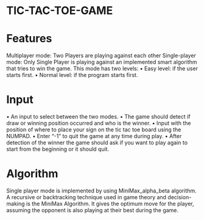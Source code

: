 # TIC-TAC-TOE-GAME
# Features
Multiplayer mode: Two Players are playing against each other
Single-player mode: Only Single Player is playing against an implemented smart algorithm that tries to win the game. 
This mode has two levels:
•	Easy level: if the user starts first.
•	Normal level: if the program starts first.
# Input
•	An input to select between the two modes.
•	The game should detect if draw or winning position occurred and who is the winner.
•	Input with the position of where to place your sign on the tic tac toe board using the NUMPAD.
•	 Enter “-1” to quit the game at any time during play.
•	After detection of the winner the game should ask if you want to play again to start from the beginning or it should quit.
# Algorithm
Single player mode is implemented by using MiniMax_alpha_beta algorithm.
A recursive or backtracking technique used in game theory and decision-making is the MiniMax Algorithm. It gives the optimum move for the player, assuming the opponent is also playing at their best during the game.
